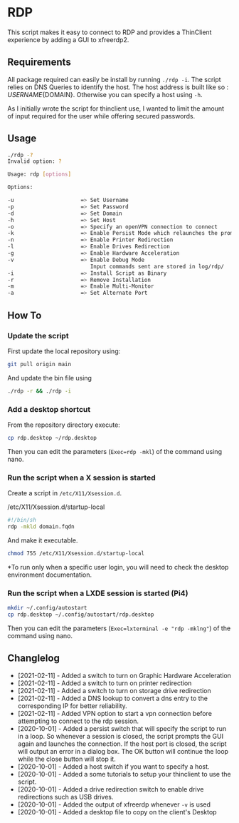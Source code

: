 # RDP

This script makes it easy to connect to RDP and provides a ThinClient experience by adding a GUI to xfreerdp2.

## Requirements

All package required can easily be install by running ```./rdp -i```. The script relies on DNS Queries to identify the host. The host address is built like so : ${USERNAME}${DOMAIN}. Otherwise you can specify a host using ```-h```.

As I initially wrote the script for thinclient use, I wanted to limit the amount of input required for the user while offering secured passwords.

## Usage

```bash
./rdp -?
Invalid option: ?

Usage: rdp [options]

Options:

-u                     => Set Username
-p                     => Set Password
-d                     => Set Domain
-h                     => Set Host
-o                     => Specify an openVPN connection to connect
-k                     => Enable Persist Mode which relaunches the prompt whenever you close your connection
-n                     => Enable Printer Redirection
-l                     => Enable Drives Redirection
-g                     => Enable Hardware Acceleration
-v                     => Enable Debug Mode
                          Input commands sent are stored in log/rdp/
-i                     => Install Script as Binary
-r                     => Remove Installation
-m                     => Enable Multi-Monitor
-a                     => Set Alternate Port
```

## How To
### Update the script

First update the local repository using:
```bash
git pull origin main
```

And update the bin file using

```bash
./rdp -r && ./rdp -i
```
### Add a desktop shortcut

From the repository directory execute:
```bash
cp rdp.desktop ~/rdp.desktop
```

Then you can edit the parameters (```Exec=rdp -mkl```) of the command using nano.

### Run the script when a X session is started

Create a script in ```/etc/X11/Xsession.d```.

/etc/X11/Xsession.d/startup-local
```bash
#!/bin/sh
rdp -mkld domain.fqdn
```

And make it executable.

```bash
chmod 755 /etc/X11/Xsession.d/startup-local
```

*To run only when a specific user login, you will need to check the desktop environment documentation.

### Run the script when a LXDE session is started (Pi4)

```bash
mkdir ~/.config/autostart
cp rdp.desktop ~/.config/autostart/rdp.desktop
```

Then you can edit the parameters (```Exec=lxterminal -e "rdp -mklng"```) of the command using nano.

## Changlelog

 * [2021-02-11] - Added a switch to turn on Graphic Hardware Acceleration
 * [2021-02-11] - Added a switch to turn on printer redirection
 * [2021-02-11] - Added a switch to turn on storage drive redirection
 * [2021-02-11] - Added a DNS lookup to convert a dns entry to the corresponding IP for better reliability.
 * [2021-02-11] - Added VPN option to start a vpn connection before attempting to connect to the rdp session.
 * [2020-10-01] - Added a persist switch that will specify the script to run in a loop. So whenever a session is closed, the script prompts the GUI again and launches the connection. If the host port is closed, the script will output an error in a dialog box. The OK button will continue the loop while the close button will stop it.
 * [2020-10-01] - Added a host switch if you want to specify a host.
 * [2020-10-01] - Added a some tutorials to setup your thinclient to use the script.
 * [2020-10-01] - Added a drive redirection switch to enable drive redirections such as USB drives.
 * [2020-10-01] - Added the output of xfreerdp whenever ```-v``` is used
 * [2020-10-01] - Added a desktop file to copy on the client's Desktop
